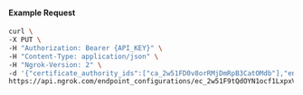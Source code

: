 <!-- Code generated for API Clients. DO NOT EDIT. -->
#### Example Request
```bash
curl \
-X PUT \
-H "Authorization: Bearer {API_KEY}" \
-H "Content-Type: application/json" \
-H "Ngrok-Version: 2" \
-d '{"certificate_authority_ids":["ca_2w51FD0v8orRMjDmRpB3CatOMdb"],"enabled":true}' \
https://api.ngrok.com/endpoint_configurations/ec_2w51F9tQdOYN1ocf1LxpxV3xpdt/mutual_tls
